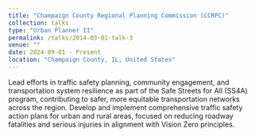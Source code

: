 ```yaml
---
title: "Champaign County Regional Planning Commission (CCRPC)"
collection: talks
type: "Urban Planner II"
permalink: /talks/2014-03-01-talk-3
venue: ""
date: 2024-09-01 - Present
location: "Champaign County, IL, United States"
---
```


Lead efforts in traffic safety planning, community engagement, and transportation system resilience as part of the Safe Streets for All (SS4A) program, contributing to safer, more equitable transportation networks across the region.
 Develop and implement comprehensive traffic safety action plans for urban and rural areas, focused on reducing roadway fatalities and serious injuries in alignment with Vision Zero principles.
